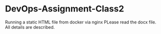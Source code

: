 # DevOps-Assignment-Class2
Running a static HTML file from docker via nginx
PLease read the docx file. All details are described.
